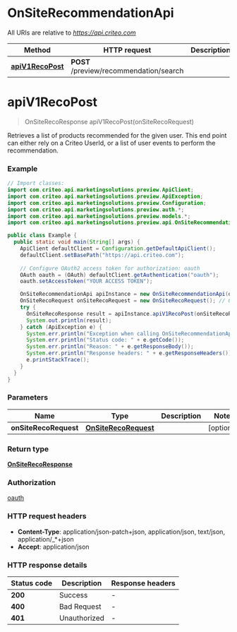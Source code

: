# OnSiteRecommendationApi

All URIs are relative to *https://api.criteo.com*

Method | HTTP request | Description
------------- | ------------- | -------------
[**apiV1RecoPost**](OnSiteRecommendationApi.md#apiV1RecoPost) | **POST** /preview/recommendation/search | 


<a name="apiV1RecoPost"></a>
# **apiV1RecoPost**
> OnSiteRecoResponse apiV1RecoPost(onSiteRecoRequest)



Retrieves a list of products recommended for the given user. This end point can either rely on a Criteo UserId, or a list of user events to perform the recommendation.

### Example
```java
// Import classes:
import com.criteo.api.marketingsolutions.preview.ApiClient;
import com.criteo.api.marketingsolutions.preview.ApiException;
import com.criteo.api.marketingsolutions.preview.Configuration;
import com.criteo.api.marketingsolutions.preview.auth.*;
import com.criteo.api.marketingsolutions.preview.models.*;
import com.criteo.api.marketingsolutions.preview.api.OnSiteRecommendationApi;

public class Example {
  public static void main(String[] args) {
    ApiClient defaultClient = Configuration.getDefaultApiClient();
    defaultClient.setBasePath("https://api.criteo.com");
    
    // Configure OAuth2 access token for authorization: oauth
    OAuth oauth = (OAuth) defaultClient.getAuthentication("oauth");
    oauth.setAccessToken("YOUR ACCESS TOKEN");

    OnSiteRecommendationApi apiInstance = new OnSiteRecommendationApi(defaultClient);
    OnSiteRecoRequest onSiteRecoRequest = new OnSiteRecoRequest(); // OnSiteRecoRequest | 
    try {
      OnSiteRecoResponse result = apiInstance.apiV1RecoPost(onSiteRecoRequest);
      System.out.println(result);
    } catch (ApiException e) {
      System.err.println("Exception when calling OnSiteRecommendationApi#apiV1RecoPost");
      System.err.println("Status code: " + e.getCode());
      System.err.println("Reason: " + e.getResponseBody());
      System.err.println("Response headers: " + e.getResponseHeaders());
      e.printStackTrace();
    }
  }
}
```

### Parameters

Name | Type | Description  | Notes
------------- | ------------- | ------------- | -------------
 **onSiteRecoRequest** | [**OnSiteRecoRequest**](OnSiteRecoRequest.md)|  | [optional]

### Return type

[**OnSiteRecoResponse**](OnSiteRecoResponse.md)

### Authorization

[oauth](../README.md#oauth)

### HTTP request headers

 - **Content-Type**: application/json-patch+json, application/json, text/json, application/_*+json
 - **Accept**: application/json

### HTTP response details
| Status code | Description | Response headers |
|-------------|-------------|------------------|
**200** | Success |  -  |
**400** | Bad Request |  -  |
**401** | Unauthorized |  -  |

